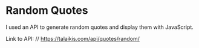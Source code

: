 # Random Quotes
I used an API to generate random quotes and display them with JavaScript.

Link to API: // https://talaikis.com/api/quotes/random/
